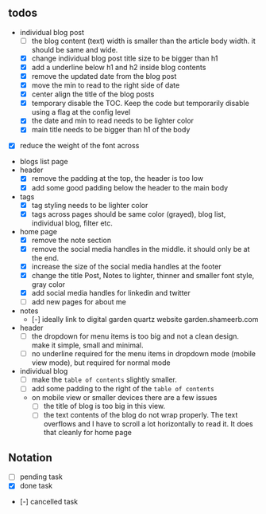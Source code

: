 ## todos
- individual blog post
    - [ ] the blog content (text) width is smaller than the article body width. it should be same and wide. 
    - [x] change individual blog post title size to be bigger than h1
    - [x] add a underline below h1 and h2 inside blog contents
    - [x] remove the updated date from the blog post
    - [x] move the min to read to the right side of date
    - [x] center align the title of the blog posts
    - [x] temporary disable the TOC. Keep the code but temporarily disable using a flag at the config level
    - [x] the date and min to read needs to be lighter color
    - [x] main title needs to be bigger than h1 of the body
- [x] reduce the weight of the font across
- blogs list page
- header
    - [x] remove the padding at the top, the header is too low
    - [x] add some good padding below the header to the main body
- tags
    - [x] tag styling needs to be lighter color
    - [x] tags across pages should be same color (grayed), blog list, individual blog, filter etc.
- home page
    - [x] remove the note section
    - [x] remove the social media handles in the middle. it should only be at the end. 
    - [x] increase the size of the social media handles at the footer
    - [x] change the title Post, Notes to lighter, thinner and smaller font style, gray color
    - [x] add social media handles for linkedin and twitter
    - [ ] add new pages for about me
- notes 
    - [-] ideally link to digital garden quartz website garden.shameerb.com 
- header
    - [ ] the dropdown for menu items is too big and not a clean design. make it simple, small and minimal.
    - [ ] no underline required for the menu items in dropdown mode (mobile view mode), but required for normal mode
- individual blog
    - [ ] make the `table of contents` slightly smaller. 
    - [ ] add some padding to the right of the `table of contents`
    - on mobile view or smaller devices there are a few issues
        - [ ] the title of blog is too big in this view.
        - [ ] the text contents of the blog do not wrap properly. The text overflows and I have to scroll a lot horizontally to read it. It does that cleanly for home page

## Notation
- [ ] pending task
- [x] done task
- [-] cancelled task